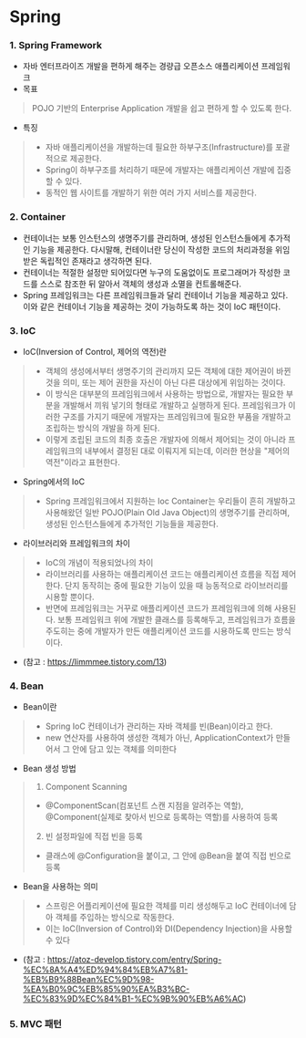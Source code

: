 # Spring

### 1. Spring Framework
- 자바 엔터프라이즈 개발을 편하게 해주는 경량급 오픈소스 애플리케이션 프레임워크
- 목표
> POJO 기반의 Enterprise Application 개발을 쉽고 편하게 할 수 있도록 한다.
- 특징
>- 자바 애플리케이션을 개발하는데 필요한 하부구조(Infrastructure)를 포괄적으로 제공한다.
>- Spring이 하부구조를 처리하기 때문에 개발자는 애플리케이션 개발에 집중할 수 있다.
>- 동적인 웹 사이트를 개발하기 위한 여러 가지 서비스를 제공한다.

### 2. Container
- 컨테이너는 보통 인스턴스의 생명주기를 관리하며, 생성된 인스턴스들에게 추가적인 기능을 제공한다. 다시말해, 컨테이너란 당신이 작성한 코드의 처리과정을 위임받은 독립적인 존재라고 생각하면 된다. 
- 컨테이너는 적절한 설정만 되어있다면 누구의 도움없이도 프로그래머가 작성한 코드를 스스로 참조한 뒤 알아서 객체의 생성과 소멸을 컨트롤해준다.
- Spring 프레임워크는 다른 프레임워크들과 달리 컨테이너 기능을 제공하고 있다. 이와 같은 컨테이너 기능을 제공하는 것이 가능하도록 하는 것이 IoC 패턴이다.

### 3. IoC
- IoC(Inversion of Control, 제어의 역전)란
>- 객체의 생성에서부터 생명주기의 관리까지 모든 객체에 대한 제어권이 바뀐 것을 의미, 또는 제어 권한을 자신이 아닌 다른 대상에게 위임하는 것이다.
>- 이 방식은 대부분의 프레임워크에서 사용하는 방법으로, 개발자는 필요한 부분을 개발해서 끼워 넣기의 형태로 개발하고 실행하게 된다. 프레임워크가 이러한 구조를 가지기 때문에 개발자는 프레임워크에 필요한 부품을 개발하고 조립하는 방식의 개발을 하게 된다.
>- 이렇게 조립된 코드의 최종 호출은 개발자에 의해서 제어되는 것이 아니라 프레임워크의 내부에서 결정된 대로 이뤄지게 되는데, 이러한 현상을 "제어의 역전"이라고 표현한다.
- Spring에서의 IoC
>- Spring 프레임워크에서 지원하는 Ioc Container는 우리들이 흔히 개발하고 사용해왔던 일반 POJO(Plain Old Java Object)의 생명주기를 관리하며, 생성된 인스턴스들에게 추가적인 기능들을 제공한다.
- 라이브러리와 프레임워크의 차이
>- IoC의 개념이 적용되었나의 차이
>- 라이브러리를 사용하는 애플리케이션 코드는 애플리케이션 흐름을 직접 제어한다. 단지 동작히는 중에 필요한 기능이 있을 때 능동적으로 라이브러리를 시용할 뿐이다.
>- 반면에 프레임워크는 거꾸로 애플리케이션 코드가 프레임워크에 의해 사용된다. 보통 프레임워크 위에 개발한 클래스를 등록해두고, 프레임워크가 흐름을 주도히는 중에 개발자가 만든 애플리케이션 코드를 시용하도록 만드는 방식이다.
- (참고 : https://limmmee.tistory.com/13)

### 4. Bean
- Bean이란
>- Spring IoC 컨테이너가 관리하는 자바 객체를 빈(Bean)이라고 한다.
>- new 연산자를 사용하여 생성한 객체가 아닌, ApplicationContext가 만들어서 그 안에 담고 있는 객체를 의미한다
- Bean 생성 방법
>1. Component Scanning
>- @ComponentScan(컴포넌트 스캔 지점을 알려주는 역할), @Component(실제로 찾아서 빈으로 등록하는 역할)를 사용하여 등록
>2. 빈 설정파일에 직접 빈을 등록
>- 클래스에 @Configuration을 붙이고, 그 안에 @Bean을 붙여 직접 빈으로 등록
- Bean을 사용하는 의미
>- 스프링은 어플리케이션에 필요한 객체를 미리 생성해두고 IoC 컨테이너에 담아 객체를 주입하는 방식으로 작동한다.
>- 이는 IoC(Inversion of Control)와 DI(Dependency Injection)을 사용할 수 있다
- (참고 : https://atoz-develop.tistory.com/entry/Spring-%EC%8A%A4%ED%94%84%EB%A7%81-%EB%B9%88Bean%EC%9D%98-%EA%B0%9C%EB%85%90%EA%B3%BC-%EC%83%9D%EC%84%B1-%EC%9B%90%EB%A6%AC)

### 5. MVC 패턴
